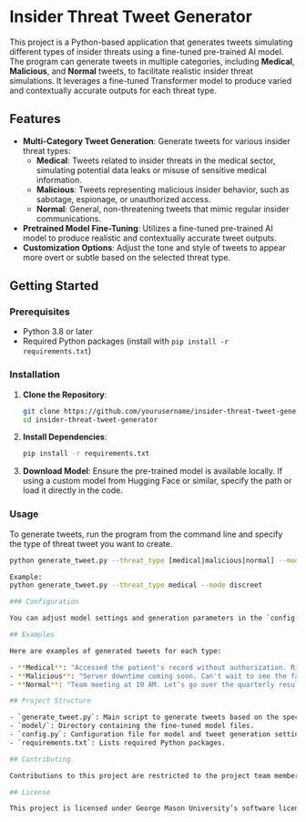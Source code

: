 # Insider Threat Tweet Generator

This project is a Python-based application that generates tweets simulating different types of insider threats using a fine-tuned pre-trained AI model. The program can generate tweets in multiple categories, including **Medical**, **Malicious**, and **Normal** tweets, to facilitate realistic insider threat simulations. It leverages a fine-tuned Transformer model to produce varied and contextually accurate outputs for each threat type.

## Features

- **Multi-Category Tweet Generation**: Generate tweets for various insider threat types:
  - **Medical**: Tweets related to insider threats in the medical sector, simulating potential data leaks or misuse of sensitive medical information.
  - **Malicious**: Tweets representing malicious insider behavior, such as sabotage, espionage, or unauthorized access.
  - **Normal**: General, non-threatening tweets that mimic regular insider communications.
- **Pretrained Model Fine-Tuning**: Utilizes a fine-tuned pre-trained AI model to produce realistic and contextually accurate tweet outputs.
- **Customization Options**: Adjust the tone and style of tweets to appear more overt or subtle based on the selected threat type.

## Getting Started

### Prerequisites

- Python 3.8 or later
- Required Python packages (install with `pip install -r requirements.txt`)

### Installation

1. **Clone the Repository**:
   ```bash
   git clone https://github.com/yourusername/insider-threat-tweet-generator.git
   cd insider-threat-tweet-generator

2. **Install Dependencies**:
   ```bash
   pip install -r requirements.txt

3. **Download Model**:
   Ensure the pre-trained model is available locally. If using a custom model from Hugging Face or similar, specify the path or load it directly in the code.

### Usage

To generate tweets, run the program from the command line and specify the type of threat tweet you want to create.

```bash
python generate_tweet.py --threat_type [medical|malicious|normal] --mode [obvious|discreet]

Example:
python generate_tweet.py --threat_type medical --mode discreet

### Configuration

You can adjust model settings and generation parameters in the `config.py` file.

## Examples

Here are examples of generated tweets for each type:

- **Medical**: "Accessed the patient's record without authorization. Risk of exposure seems...manageable."
- **Malicious**: "Server downtime coming soon. Can't wait to see the fallout on Monday."
- **Normal**: "Team meeting at 10 AM. Let’s go over the quarterly results!"

## Project Structure

- `generate_tweet.py`: Main script to generate tweets based on the specified threat type.
- `model/`: Directory containing the fine-tuned model files.
- `config.py`: Configuration file for model and tweet generation settings.
- `requirements.txt`: Lists required Python packages.

## Contributing

Contributions to this project are restricted to the project team members. External contributions are not accepted.

## License

This project is licensed under George Mason University’s software licensing policies. For more details, please refer to the [LICENSE](LICENSE) file.



